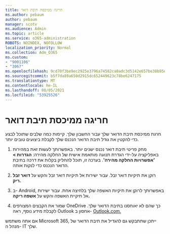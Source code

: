 ```yaml
---
title: חריגה ממיכסת תיבת דואר
ms.author: pebaum
author: pebaum
manager: scotv
ms.audience: Admin
ms.topic: article
ms.service: o365-administration
ROBOTS: NOINDEX, NOFOLLOW
localization_priority: Normal
ms.collection: Adm_O365
ms.custom:
- "9001106"
- "3067"
ms.openlocfilehash: 9cd70f3be9ec2925e3796a74582ca8adc3d5142e657be38b95e694e43db670c0
ms.sourcegitcommit: b5f7da89a650d2915dc652449623c78be6247175
ms.translationtype: MT
ms.contentlocale: he-IL
ms.lasthandoff: 08/05/2021
ms.locfileid: "53925526"
---
```

# <a name="mailbox-quota-exceeded"></a>חריגה ממיכסת תיבת דואר

חרגת ממיכסת תיבת הדואר שלך עבור החשבון שלך. קיימות כמה שלבים שתוכל לבצע כדי להקטין את גודל תיבת הדואר הנכנס שלך לקבלת ביצועים טובים יותר.

1. מחק פריטי תיבת דואר נכנס ישנים יותר. באפשרותך לעשות זאת במהירות באפליקציה על-ידי הגדרת תנועה מותאמת אישית של החלקה מהירה: **הגדרות > 'אפשרויות החלקה מהירה'**. בערכה זו, תוכל להחליק בקלות את דרכה בתיבת הדואר הנכנס כדי לנקות אותה.

2. רוקן את תיקיות דואר זבל. עבור ישירות אל תיקיות דואר זבל והקש על **דואר זבל ריק.**

3. ב- Android, באפשרותך לרוקן את תיקיות האשפה שלך בלחיצה אחת. עבור ישירות אל תיקיית האשפה והקש על **אשפה ריקה.** 

4. שמור את הקבצים המצורפים OneDrive כך שהם לא יאוחסנו בתיבת הדואר שלך. לקבלת מידע נוסף, ראה Outlook אחסון ב- [Outlook.com.](https://support.office.com/article/storage-limits-in-outlook-com-7ac99134-69e5-4619-ac0b-2d313bba5e9e) 

אם אתה משתמש Microsoft 365, ייתכן שתתבקש גם להגדיל את תיבת הדואר של מנהל ה- IT שלך.
